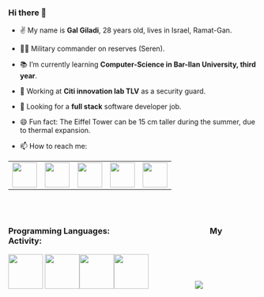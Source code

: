 ### Hi there 👋

- ✌️ My name is **Gal Giladi**, 28 years old, lives in Israel, Ramat-Gan.
-  :guardsman: Military commander on reserves (Seren).
- :books: I’m currently learning **Computer-Science in Bar-Ilan University, third year**.
- :muscle: Working at **Citi innovation lab TLV** as a security guard.
- 🤔 Looking for a **full stack** software developer job.

- 😄 Fun fact: The Eiffel Tower can be 15 cm taller during the summer, due to thermal expansion.

- 📫 How to reach me:
<table>
    <tbody>
        <tr>
            <td><a href="mailto:galgiladi1994@gmail.com">
            <img height="50" src="https://www.vectorlogo.zone/logos/gmail/gmail-ar21.svg"/>
            </a></td>
            <td><a href="https://www.facebook.com/gpgiladi">
            <img height="50" src="https://www.vectorlogo.zone/logos/facebook/facebook-ar21.svg" />
            </a></td>
            <td><a href="https://www.linkedin.com/in/zluvsand/">
            <img height="50" src="https://www.vectorlogo.zone/logos/linkedin/linkedin-ar21.svg" />
            </a></td>
            <td><a href="https://www.instagram.com/galgiladi1994/">
            <img height="50" src="https://www.vectorlogo.zone/logos/instagram/instagram-ar21.svg"/>
            </a></td>
            <td><a href="https://wa.me/972502220406?text=Hey, I saw your profile on github. what's up?">
            <img height="50" src="https://www.vectorlogo.zone/logos/whatsapp/whatsapp-ar21.svg"/>
            </a></td>
        </tr>
    </tbody>
</table>

<br/><br/>

### **Programming Languages:**    &emsp; &emsp; &emsp; &emsp; &emsp; &emsp;&emsp; &emsp; &emsp; &emsp;                **My Activity:**                                                          
<img height=70 src="https://cdn.jsdelivr.net/gh/devicons/devicon/icons/c/c-original.svg"/> <img height=70 src="https://cdn.jsdelivr.net/gh/devicons/devicon/icons/cplusplus/cplusplus-original.svg"/><img height=70 src="https://www.vectorlogo.zone/logos/java/java-vertical.svg"/><img height=70 src="https://cdn.jsdelivr.net/gh/devicons/devicon/icons/python/python-original-wordmark.svg"/> &emsp; &emsp; &emsp; &emsp; &emsp;   <img src="https://github-readme-stats.vercel.app/api/top-langs?username=SlowlyFire&layout=compact"/>

